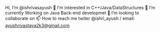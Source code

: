  Hi, I’m @ishrivasayush
👀 I’m interested in C++/Java/DataStructures
🌱 I’m currently Working on Java Back-end developmet
💞️ I’m looking to collaborate on
📫 How to reach me twiter @ishri_ayush / email: ayushrivastava2k3@gmail.com
